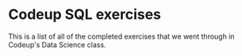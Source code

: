# Codeup SQL exercises

This is a list of all of the completed exercises that we went through in Codeup's Data Science class.